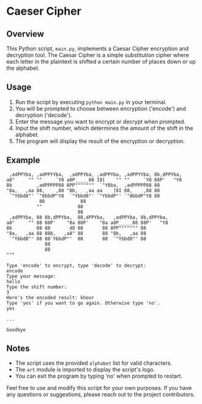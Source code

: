 # Caeser Cipher

## Overview
This Python script, `main.py`, implements a Caesar Cipher encryption and decryption tool. The Caesar Cipher is a simple substitution cipher where each letter in the plaintext is shifted a certain number of places down or up the alphabet.

## Usage

1. Run the script by executing `python main.py` in your terminal.
2. You will be prompted to choose between encryption ('encode') and decryption ('decode').
3. Enter the message you want to encrypt or decrypt when prompted.
4. Input the shift number, which determines the amount of the shift in the alphabet.
5. The program will display the result of the encryption or decryption.

## Example

```
 ,adPPYba, ,adPPYYba,  ,adPPYba, ,adPPYba, ,adPPYYba, 8b,dPPYba,  
a8"     "" ""     `Y8 a8P_____88 I8[    "" ""     `Y8 88P'   "Y8  
8b         ,adPPPPP88 8PP"""""""  `"Y8ba,  ,adPPPPP88 88          
"8a,   ,aa 88,    ,88 "8b,   ,aa aa    ]8I 88,    ,88 88          
 `"Ybbd8"' `"8bbdP"Y8  `"Ybbd8"' `"YbbdP"' `"8bbdP"Y8 88   
            88             88                                 
           ""             88                                 
                          88                                 
 ,adPPYba, 88 8b,dPPYba,  88,dPPYba,   ,adPPYba, 8b,dPPYba,  
a8"     "" 88 88P'    "8a 88P'    "8a a8P_____88 88P'   "Y8  
8b         88 88       d8 88       88 8PP""""""" 88          
"8a,   ,aa 88 88b,   ,a8" 88       88 "8b,   ,aa 88          
 `"Ybbd8"' 88 88`YbbdP"'  88       88  `"Ybbd8"' 88          
              88                                             
              88           
"""

Type 'encode' to encrypt, type 'decode' to decrypt:
encode
Type your message:
hello
Type the shift number:
3
Here's the encoded result: khoor
Type 'yes' if you want to go again. Otherwise type 'no'.
yes

...

Goodbye
```

## Notes

- The script uses the provided `alphabet` list for valid characters.
- The `art` module is imported to display the script's logo.
- You can exit the program by typing 'no' when prompted to restart.

Feel free to use and modify this script for your own purposes. If you have any questions or suggestions, please reach out to the project contributors.
